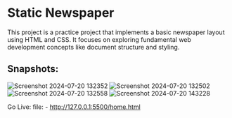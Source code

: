 <h1>Static Newspaper</h1>
This project is a practice project that implements a basic newspaper layout using HTML and CSS. It focuses on exploring fundamental web development concepts like document structure and styling.
<h2>Snapshots:</h2>

![Screenshot 2024-07-20 132352](https://github.com/user-attachments/assets/b76eb3c1-5239-4a36-a2bb-e2745b364c7c)
![Screenshot 2024-07-20 132502](https://github.com/user-attachments/assets/d91c7d12-7dd3-4f6a-94e4-b0946b147f75)
![Screenshot 2024-07-20 132558](https://github.com/user-attachments/assets/34140998-ffbc-423d-9d40-0c1084d943ee)
![Screenshot 2024-07-20 143228](https://github.com/user-attachments/assets/2e373dae-8450-40c7-a409-dbf901098eab)

Go Live: file: -
http://127.0.0.1:5500/home.html

